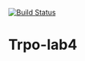 [![Build Status](https://travis-ci.org/Napwob/Lab3.svg?branch=master)](https://travis-ci.org/Napwob/Lab3)
# Trpo-lab4
